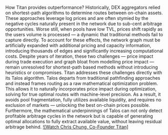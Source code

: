 How Titan provides outperformance? Historically, DEX aggregators relied on shortest-path algorithms to determine routes between on-chain assets. These approaches leverage log prices and are often stymied by the negative cycles naturally present in the network due to sub-cent arbitrage opportunities. Worse still, when pools have low TVL, prices shift rapidly as the users volume is processed — a dynamic that traditional methods fail to capture directly. To account for these effects, the network graph must be artificially expanded with additional pricing and capacity information, introducing thousands of edges and significantly increasing computational costs. Despite years of iteration, these two challenges — price impact during trade execution and graph bloat from modelling price impact — remain unresolved for shortest-path based methods without introducing heuristics or compromises. Titan addresses these challenges directly with its Talos algorithm. Talos departs from traditional pathfinding approaches and instead frames routing as a raw mathematical optimization problem. This allows it to naturally incorporates price impact during optimization, solving for true optimal routes with machine-level precision. As a result, it avoids pool fragmentation, fully utilizes available liquidity, and requires no exclusion of markets — unlocking the best on-chain prices possible. Furthermore, the mathematical underpinnings of Talos can not only detect profitable arbitrage cycles in the network but is capable of generating optimal allocations to fully extract available value, without leaving residual arbitrage behind. [![Watch Chris Chung, Co-Founder Titan]](https://youtube.com/shorts/Npewhny0xvU?feature=share)